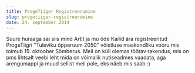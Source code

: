 ```yaml
---
title: ProgeTiiger Registreerumine
slug: progetiiger-registreerumine
date: 24. september 2014
---
```


Suure huraaga sai siis mind Artit ja mu õde Kailid ära registreeritud ProgeTiigri 
"Tuleviku õpperuum 2050" võistluse maakondliku vooru mis toimub 15. oktoober Sõmberus. 
Meil on küll olemas töötav rakendus, mis on pms lihtsalt veebi leht mida on 
võimalik nutiseadmes vaadata, aga arengumappi ja muud sellist meil pole, 
eks näeb mis saab :)

